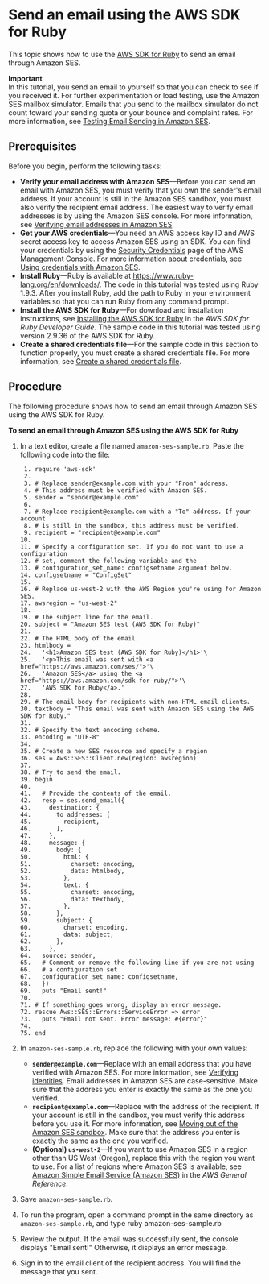 # Send an email using the AWS SDK for Ruby<a name="send-using-sdk-ruby"></a>

This topic shows how to use the [AWS SDK for Ruby](https://aws.amazon.com/sdk-for-ruby/) to send an email through Amazon SES\. 

**Important**  
In this tutorial, you send an email to yourself so that you can check to see if you received it\. For further experimentation or load testing, use the Amazon SES mailbox simulator\. Emails that you send to the mailbox simulator do not count toward your sending quota or your bounce and complaint rates\. For more information, see [Testing Email Sending in Amazon SES](send-email-simulator.md)\.

## Prerequisites<a name="send-using-sdk-ruby-prerequisites"></a>

Before you begin, perform the following tasks:
+ **Verify your email address with Amazon SES**—Before you can send an email with Amazon SES, you must verify that you own the sender's email address\. If your account is still in the Amazon SES sandbox, you must also verify the recipient email address\. The easiest way to verify email addresses is by using the Amazon SES console\. For more information, see [Verifying email addresses in Amazon SES](verify-email-addresses.md)\. 
+ **Get your AWS credentials**—You need an AWS access key ID and AWS secret access key to access Amazon SES using an SDK\. You can find your credentials by using the [Security Credentials](https://console.aws.amazon.com/iam/home?#security_credential) page of the AWS Management Console\. For more information about credentials, see [Using credentials with Amazon SES](using-credentials.md)\.
+ **Install Ruby**—Ruby is available at [https://www\.ruby\-lang\.org/en/downloads/](https://www.ruby-lang.org/en/downloads/)\. The code in this tutorial was tested using Ruby 1\.9\.3\. After you install Ruby, add the path to Ruby in your environment variables so that you can run Ruby from any command prompt\.
+ **Install the AWS SDK for Ruby**—For download and installation instructions, see [Installing the AWS SDK for Ruby](https://docs.aws.amazon.com/sdk-for-ruby/v3/developer-guide/setup-install.html) in the *AWS SDK for Ruby Developer Guide*\. The sample code in this tutorial was tested using version 2\.9\.36 of the AWS SDK for Ruby\.
+ **Create a shared credentials file**—For the sample code in this section to function properly, you must create a shared credentials file\. For more information, see [Create a shared credentials file](create-shared-credentials-file.md)\.

## Procedure<a name="send-using-sdk-ruby-procedure"></a>

The following procedure shows how to send an email through Amazon SES using the AWS SDK for Ruby\.

**To send an email through Amazon SES using the AWS SDK for Ruby**

1. In a text editor, create a file named `amazon-ses-sample.rb`\. Paste the following code into the file:

   ```
    1. require 'aws-sdk'
    2. 
    3. # Replace sender@example.com with your "From" address.
    4. # This address must be verified with Amazon SES.
    5. sender = "sender@example.com"
    6. 
    7. # Replace recipient@example.com with a "To" address. If your account 
    8. # is still in the sandbox, this address must be verified.
    9. recipient = "recipient@example.com"
   10. 
   11. # Specify a configuration set. If you do not want to use a configuration
   12. # set, comment the following variable and the 
   13. # configuration_set_name: configsetname argument below. 
   14. configsetname = "ConfigSet"
   15.   
   16. # Replace us-west-2 with the AWS Region you're using for Amazon SES.
   17. awsregion = "us-west-2"
   18. 
   19. # The subject line for the email.
   20. subject = "Amazon SES test (AWS SDK for Ruby)"
   21. 
   22. # The HTML body of the email.
   23. htmlbody =
   24.   '<h1>Amazon SES test (AWS SDK for Ruby)</h1>'\
   25.   '<p>This email was sent with <a href="https://aws.amazon.com/ses/">'\
   26.   'Amazon SES</a> using the <a href="https://aws.amazon.com/sdk-for-ruby/">'\
   27.   'AWS SDK for Ruby</a>.'
   28. 
   29. # The email body for recipients with non-HTML email clients.  
   30. textbody = "This email was sent with Amazon SES using the AWS SDK for Ruby."
   31. 
   32. # Specify the text encoding scheme.
   33. encoding = "UTF-8"
   34. 
   35. # Create a new SES resource and specify a region
   36. ses = Aws::SES::Client.new(region: awsregion)
   37. 
   38. # Try to send the email.
   39. begin
   40. 
   41.   # Provide the contents of the email.
   42.   resp = ses.send_email({
   43.     destination: {
   44.       to_addresses: [
   45.         recipient,
   46.       ],
   47.     },
   48.     message: {
   49.       body: {
   50.         html: {
   51.           charset: encoding,
   52.           data: htmlbody,
   53.         },
   54.         text: {
   55.           charset: encoding,
   56.           data: textbody,
   57.         },
   58.       },
   59.       subject: {
   60.         charset: encoding,
   61.         data: subject,
   62.       },
   63.     },
   64.   source: sender,
   65.   # Comment or remove the following line if you are not using 
   66.   # a configuration set
   67.   configuration_set_name: configsetname,
   68.   })
   69.   puts "Email sent!"
   70. 
   71. # If something goes wrong, display an error message.
   72. rescue Aws::SES::Errors::ServiceError => error
   73.   puts "Email not sent. Error message: #{error}"
   74. 
   75. end
   ```

1. In `amazon-ses-sample.rb`, replace the following with your own values:
   + **`sender@example.com`**—Replace with an email address that you have verified with Amazon SES\. For more information, see [Verifying identities](verify-addresses-and-domains.md)\. Email addresses in Amazon SES are case\-sensitive\. Make sure that the address you enter is exactly the same as the one you verified\.
   + **`recipient@example.com`**—Replace with the address of the recipient\. If your account is still in the sandbox, you must verify this address before you use it\. For more information, see [Moving out of the Amazon SES sandbox](request-production-access.md)\. Make sure that the address you enter is exactly the same as the one you verified\.
   + **\(Optional\) `us-west-2`**—If you want to use Amazon SES in a region other than US West \(Oregon\), replace this with the region you want to use\. For a list of regions where Amazon SES is available, see [Amazon Simple Email Service \(Amazon SES\)](https://docs.aws.amazon.com/general/latest/gr/rande.html#ses_region) in the *AWS General Reference*\.

1. Save `amazon-ses-sample.rb`\.

1. To run the program, open a command prompt in the same directory as `amazon-ses-sample.rb`, and type ruby amazon\-ses\-sample\.rb

1. Review the output\. If the email was successfully sent, the console displays "Email sent\!" Otherwise, it displays an error message\.

1. Sign in to the email client of the recipient address\. You will find the message that you sent\.